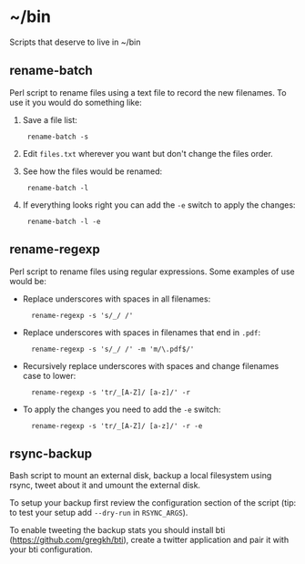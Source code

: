 ~/bin
=====

Scripts that deserve to live in ~/bin

rename-batch
------------

Perl script to rename files using a text file to record the new
filenames. To use it you would do something like:

1. Save a file list:

        rename-batch -s

2. Edit `files.txt` wherever you want but don't change the files order.

3. See how the files would be renamed:

        rename-batch -l

4. If everything looks right you can add the `-e` switch to apply the
   changes:

        rename-batch -l -e

rename-regexp
-------------

Perl script to rename files using regular expressions. Some examples of
use would be:

- Replace underscores with spaces in all filenames:

        rename-regexp -s 's/_/ /'

- Replace underscores with spaces in filenames that end in `.pdf`:

        rename-regexp -s 's/_/ /' -m 'm/\.pdf$/'

- Recursively replace underscores with spaces and change filenames case
  to lower:

        rename-regexp -s 'tr/_[A-Z]/ [a-z]/' -r

- To apply the changes you need to add the `-e` switch:

        rename-regexp -s 'tr/_[A-Z]/ [a-z]/' -r -e

rsync-backup
------------

Bash script to mount an external disk, backup a local filesystem using
rsync, tweet about it and umount the external disk.

To setup your backup first review the configuration section of the
script (tip: to test your setup add `--dry-run` in `RSYNC_ARGS`).

To enable tweeting the backup stats you should install bti
(https://github.com/gregkh/bti), create a twitter application and pair
it with your bti configuration.
